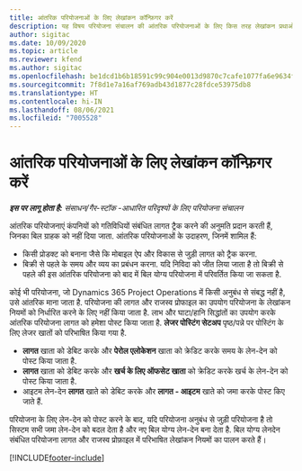 ```yaml
---
title: आंतरिक परियोजनाओं के लिए लेखांकन कॉन्फ़िगर करें
description: यह विषय परियोजना संचालन की आंतरिक परियोजनाओं के लिए किस तरह लेखांकन प्रथाओं को तैयार किया जाए, पर जानकारी प्रदान करता है.
author: sigitac
ms.date: 10/09/2020
ms.topic: article
ms.reviewer: kfend
ms.author: sigitac
ms.openlocfilehash: be1dcd1b6b18591c99c904e0013d9870c7cafe1077fa6e9634f2e9f495190848
ms.sourcegitcommit: 7f8d1e7a16af769adb43d1877c28fdce53975db8
ms.translationtype: HT
ms.contentlocale: hi-IN
ms.lasthandoff: 08/06/2021
ms.locfileid: "7005528"
---
```

# <a name="configure-accounting-for-internal-projects"></a>आंतरिक परियोजनाओं के लिए लेखांकन कॉन्फ़िगर करें

_**इस पर लागू होता है:** संसाधन/गैर-स्टॉक -आधारित परिदृश्यों के लिए परियोजना संचालन_

आंतरिक परियोजनाएं कंपनियों को गतिविधियों संबंधित लागत ट्रैक करने की अनुमति प्रदान करती हैं, जिनका बिल ग्राहक को नहीं दिया जाता. आंतरिक परियोजनाओं के उदाहरण, जिनमें शामिल हैं:

- किसी प्रोडक्ट को बनाना जैसे कि मोबाइल ऐप और विकास से जुड़ी लागत को ट्रैक करना.
- बिक्री से पहले के समय और व्यय का प्रबंधन करना. यदि निविदा को जीत लिया जाता है तो बिक्री से पहले की इस आंतरिक परियोजना को बाद में बिल योग्य परियोजना में परिवर्तित किया जा सकता है.

कोई भी परियोजना, जो Dynamics 365 Project Operations में किसी अनुबंध से संबद्ध नहीं है, उसे आंतरिक माना जाता है. परियोजना की लागत और राजस्व प्रोफाइल का उपयोग परियोजना के लेखांकन नियमों को निर्धारित करने के लिए नहीं किया जाता है. लाभ और घाटा/हानि सिद्धांतों का उपयोग करके आंतरिक परियोजना लागत को हमेशा पोस्ट किया जाता है. **लेजर पोस्टिंग सेटअप** पृष्ठ/पन्ने पर पोस्टिंग के लिए लेजर खातों को परिभाषित किया गया है.

- **लागत** खाता को डेबिट करके और **पेरोल एलोकेशन** खाता को क्रेडिट करके समय के लेन-देन को पोस्ट किया जाता है.
- **लागत** खाता को डेबिट करके और **खर्च के लिए ऑफसेट खाता** को क्रेडिट करके खर्च के लेन-देन को पोस्ट किया जाता है.
- आइटम लेन-देन **लागत** खाते को डेबिट करके और **लागत - आइटम** खाते को जमा करके पोस्ट किए जाते हैं.

परियोजना के लिए लेन-देन को पोस्ट करने के बाद, यदि परियोजना अनुबंध से जुड़ी परियोजना है तो सिस्टम सभी जमा लेन-देन को बदल देता है और नए बिल योग्य लेन-देन बना देता है. बिल योग्य लेनदेन संबंधित परियोजना लागत और राजस्व प्रोफ़ाइल में परिभाषित लेखांकन नियमों का पालन करते हैं।




[!INCLUDE[footer-include](../includes/footer-banner.md)]

